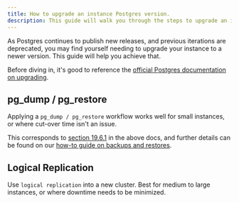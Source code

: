```yaml
---
title: How to upgrade an instance Postgres version.
description: This guide will walk you through the steps to upgrade an instance of Postgres to a newer version.
---
```


As Postgres continues to publish new releases, and previous iterations are deprecated, you may find yourself needing to upgrade your instance to a newer version. This guide will help you achieve that.

Before diving in, it's good to reference the [official Postgres documentation on upgrading](https://www.postgresql.org/docs/current/upgrading.html).

## pg_dump / pg_restore

Applying a `pg_dump / pg_restore` workflow works well for small instances, or where cut-over time isn't an issue.

This corresponds to [section 19.6.1](https://www.postgresql.org/docs/current/upgrading.html#UPGRADING-VIA-PGDUMPALL) in the above docs, and further details can be found on our [how-to guide on backups and restores](https://tembo.io/docs/getting-started/postgres_guides/how-to-backup-and-restore-a-postgres-database).

## Logical Replication

Use `logical replication` into a new cluster. Best for medium to large instances, or where downtime needs to be minimized.


